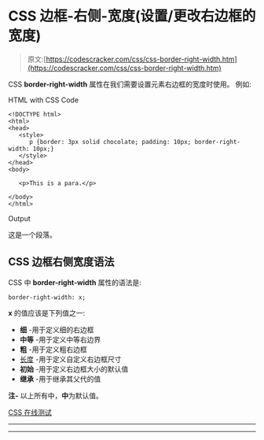 # CSS 边框-右侧-宽度(设置/更改右边框的宽度)

> 原文:[https://codescracker.com/css/css-border-right-width.htm](https://codescracker.com/css/css-border-right-width.htm)

CSS **border-right-width** 属性在我们需要设置元素右边框的宽度时使用。 例如:

HTML with CSS Code

```
<!DOCTYPE html>
<html>
<head>
   <style>
      p {border: 3px solid chocolate; padding: 10px; border-right-width: 10px;}
   </style>
</head>
<body>

   <p>This is a para.</p>

</body>
</html>
```

Output

这是一个段落。

## CSS 边框右侧宽度语法

CSS 中 **border-right-width** 属性的语法是:

```
border-right-width: x;
```

**x** 的值应该是下列值之一:

*   **细** -用于定义细的右边框
*   **中等** -用于定义中等右边界
*   **粗** -用于定义粗右边框
*   [长度](/css/css-length-units.htm) -用于定义自定义右边框尺寸
*   **初始** -用于定义右边框大小的默认值
*   **继承** -用于继承其父代的值

**注-** 以上所有中，**中**为默认值。

[CSS 在线测试](/exam/showtest.php?subid=5)

* * *

* * *